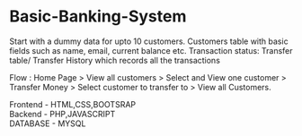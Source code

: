 # Basic-Banking-System

Start with a dummy data for upto 10 customers. Customers table with basic fields such as name, email, current balance etc. Transaction status: Transfer table/ Transfer History which records all the transactions

Flow : Home Page > View all customers > Select and View one customer > Transfer Money > Select customer to transfer to > View all Customers.

Frontend - HTML,CSS,BOOTSRAP <br>
Backend - PHP,JAVASCRIPT <br>
DATABASE - MYSQL
